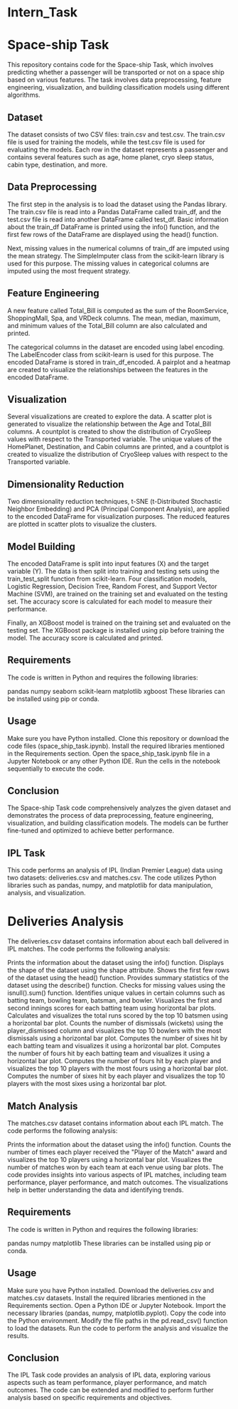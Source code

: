# Intern_Task

# Space-ship Task 
This repository contains code for the Space-ship Task, which involves predicting whether a passenger will be transported or not on a space ship based on various features. The task involves data preprocessing, feature engineering, visualization, and building classification models using different algorithms.

## Dataset
The dataset consists of two CSV files: train.csv and test.csv. The train.csv file is used for training the models, while the test.csv file is used for evaluating the models. Each row in the dataset represents a passenger and contains several features such as age, home planet, cryo sleep status, cabin type, destination, and more.

## Data Preprocessing
The first step in the analysis is to load the dataset using the Pandas library. The train.csv file is read into a Pandas DataFrame called train_df, and the test.csv file is read into another DataFrame called test_df. Basic information about the train_df DataFrame is printed using the info() function, and the first few rows of the DataFrame are displayed using the head() function.

Next, missing values in the numerical columns of train_df are imputed using the mean strategy. The SimpleImputer class from the scikit-learn library is used for this purpose. The missing values in categorical columns are imputed using the most frequent strategy.

## Feature Engineering
A new feature called Total_Bill is computed as the sum of the RoomService, ShoppingMall, Spa, and VRDeck columns. The mean, median, maximum, and minimum values of the Total_Bill column are also calculated and printed.

The categorical columns in the dataset are encoded using label encoding. The LabelEncoder class from scikit-learn is used for this purpose. The encoded DataFrame is stored in train_df_encoded. A pairplot and a heatmap are created to visualize the relationships between the features in the encoded DataFrame.

## Visualization
Several visualizations are created to explore the data. A scatter plot is generated to visualize the relationship between the Age and Total_Bill columns. A countplot is created to show the distribution of CryoSleep values with respect to the Transported variable. The unique values of the HomePlanet, Destination, and Cabin columns are printed, and a countplot is created to visualize the distribution of CryoSleep values with respect to the Transported variable.

## Dimensionality Reduction
Two dimensionality reduction techniques, t-SNE (t-Distributed Stochastic Neighbor Embedding) and PCA (Principal Component Analysis), are applied to the encoded DataFrame for visualization purposes. The reduced features are plotted in scatter plots to visualize the clusters.

## Model Building
The encoded DataFrame is split into input features (X) and the target variable (Y). The data is then split into training and testing sets using the train_test_split function from scikit-learn. Four classification models, Logistic Regression, Decision Tree, Random Forest, and Support Vector Machine (SVM), are trained on the training set and evaluated on the testing set. The accuracy score is calculated for each model to measure their performance.

Finally, an XGBoost model is trained on the training set and evaluated on the testing set. The XGBoost package is installed using pip before training the model. The accuracy score is calculated and printed.

## Requirements
The code is written in Python and requires the following libraries:

pandas
numpy
seaborn
scikit-learn
matplotlib
xgboost
These libraries can be installed using pip or conda.

## Usage
Make sure you have Python installed.
Clone this repository or download the code files (space_ship_task.ipynb).
Install the required libraries mentioned in the Requirements section.
Open the space_ship_task.ipynb file in a Jupyter Notebook or any other Python IDE.
Run the cells in the notebook sequentially to execute the code.

## Conclusion
The Space-ship Task code comprehensively analyzes the given dataset and demonstrates the process of data preprocessing, feature engineering, visualization, and building classification models. The models can be further fine-tuned and optimized to achieve better performance.

## IPL Task 
This code performs an analysis of IPL (Indian Premier League) data using two datasets: deliveries.csv and matches.csv. The code utilizes Python libraries such as pandas, numpy, and matplotlib for data manipulation, analysis, and visualization.

# Deliveries Analysis
The deliveries.csv dataset contains information about each ball delivered in IPL matches. The code performs the following analysis:

Prints the information about the dataset using the info() function.
Displays the shape of the dataset using the shape attribute.
Shows the first few rows of the dataset using the head() function.
Provides summary statistics of the dataset using the describe() function.
Checks for missing values using the isnull().sum() function.
Identifies unique values in certain columns such as batting team, bowling team, batsman, and bowler.
Visualizes the first and second innings scores for each batting team using horizontal bar plots.
Calculates and visualizes the total runs scored by the top 10 batsmen using a horizontal bar plot.
Counts the number of dismissals (wickets) using the player_dismissed column and visualizes the top 10 bowlers with the most dismissals using a horizontal bar plot.
Computes the number of sixes hit by each batting team and visualizes it using a horizontal bar plot.
Computes the number of fours hit by each batting team and visualizes it using a horizontal bar plot.
Computes the number of fours hit by each player and visualizes the top 10 players with the most fours using a horizontal bar plot.
Computes the number of sixes hit by each player and visualizes the top 10 players with the most sixes using a horizontal bar plot.

## Match Analysis
The matches.csv dataset contains information about each IPL match. The code performs the following analysis:

Prints the information about the dataset using the info() function.
Counts the number of times each player received the "Player of the Match" award and visualizes the top 10 players using a horizontal bar plot.
Visualizes the number of matches won by each team at each venue using bar plots.
The code provides insights into various aspects of IPL matches, including team performance, player performance, and match outcomes. The visualizations help in better understanding the data and identifying trends.

## Requirements
The code is written in Python and requires the following libraries:

pandas
numpy
matplotlib
These libraries can be installed using pip or conda.

## Usage
Make sure you have Python installed.
Download the deliveries.csv and matches.csv datasets.
Install the required libraries mentioned in the Requirements section.
Open a Python IDE or Jupyter Notebook.
Import the necessary libraries (pandas, numpy, matplotlib.pyplot).
Copy the code into the Python environment.
Modify the file paths in the pd.read_csv() function to load the datasets.
Run the code to perform the analysis and visualize the results.

## Conclusion
The IPL Task code provides an analysis of IPL data, exploring various aspects such as team performance, player performance, and match outcomes. The code can be extended and modified to perform further analysis based on specific requirements and objectives.
